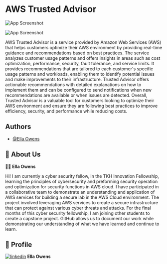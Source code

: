 
# **AWS Trusted Advisor**


![App Screenshot](https://drive.google.com/uc?export=view&id=1PAkLJH_zbAueVM5NJus-5sYsdDvI_DLw)

![App Screenshot](https://drive.google.com/uc?export=view&id=1IHMbP-dGqPdbsx-YD6fl5MdT40XxFzGE)


AWS Trusted Advisor is a service provided by Amazon Web Services (AWS) that helps customers optimize their AWS environment by providing real-time guidance and recommendations based on best practices. The service analyzes customer usage patterns and offers insights in areas such as cost optimization, performance, security, fault tolerance, and service limits. It provides recommendations that are tailored to each customer's specific usage patterns and workloads, enabling them to identify potential issues and make improvements to their infrastructure. Trusted Advisor offers actionable recommendations with detailed explanations on how to implement them and can be configured to send notifications when new recommendations are available or when issues are detected. Overall, Trusted Advisor is a valuable tool for customers looking to optimize their AWS environment and ensure they are following best practices to improve efficiency, security, and performance while reducing costs.



## Authors

- [@Ella Owens](https://github.com/ellaowens)


## 🚀 About Us
👩‍💻 **Ella Owens**


Hi! I am currently a cyber security fellow, in the TKH Innovation Fellowship, learning the principles of cybersecurity and preforming security operation and optimization for security functions in AWS cloud. I have participated in a collaborative team to demonstrate an understanding and application of AWS services for building a secure lab in the AWS Cloud environment. The project involved leveraging AWS services to create a secure infrastructure that can protect against various cyber threats and attacks. For the final months of this cyber security fellowship, I am joining other students to create a capstone project. GitHub allows us to document our work while demonstrating our understanding of what we have learned and continue to learn. 





## 🔗 Profile
[![linkedin](https://img.shields.io/badge/linkedin-0A66C2?style=for-the-badge&logo=linkedin&logoColor=white)](https://www.linkedin.com/ellahowens) **Ella Owens**
